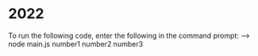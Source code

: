 # 2022


To run the following code, enter the following in the command prompt:
--> node main.js number1 number2 number3 
